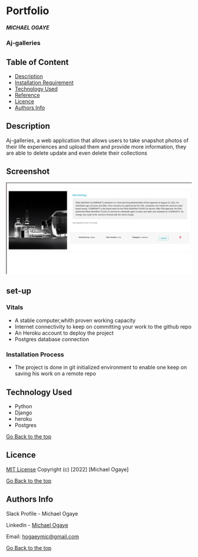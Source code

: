 # Portfolio
##### MICHAEL OGAYE
### Aj-galleries
## Table of Content
+ [Description](#description)
+ [Installation Requirement]( Requisites)
+ [Technology Used](technology-used)
+ [Reference](#reference)
+ [Licence](#licence)
+ [Authors Info](#aut)
## Description
<p>Aj-galleries, a web application that allows users to take snapshot photos of their life experiences and upload them and provide more information, they are able to delete update and even delete their collections</p>

## Screenshot
![gall](./staticfiles/images/sample.png)

## set-up
### Vitals
* A stable computer,whith proven working capacity
* Internet connectivity to keep on committing your work to the github repo
* An Heroku account to deploy the project
* Postgres database connection
### Installation Process
* The project is done in git initialized environment to enable one keep on saving his work on a remote repo
## Technology Used
* Python
* Django
* heroku
* Postgres


  
[Go Back to the top](#portfolio)
## Licence
[MIT License](./LICENSE)
Copyright (c) [2022] [Michael Ogaye]

[Go Back to the top](#portfolio)
## Authors Info
Slack Profile - Michael Ogaye

Linkedln - [Michael Ogaye](https://www.linkedin.com/in/ogaye-michael-279342212/)

Email: hogaeymic@gmail.com

[Go Back to the top](#portfolio)